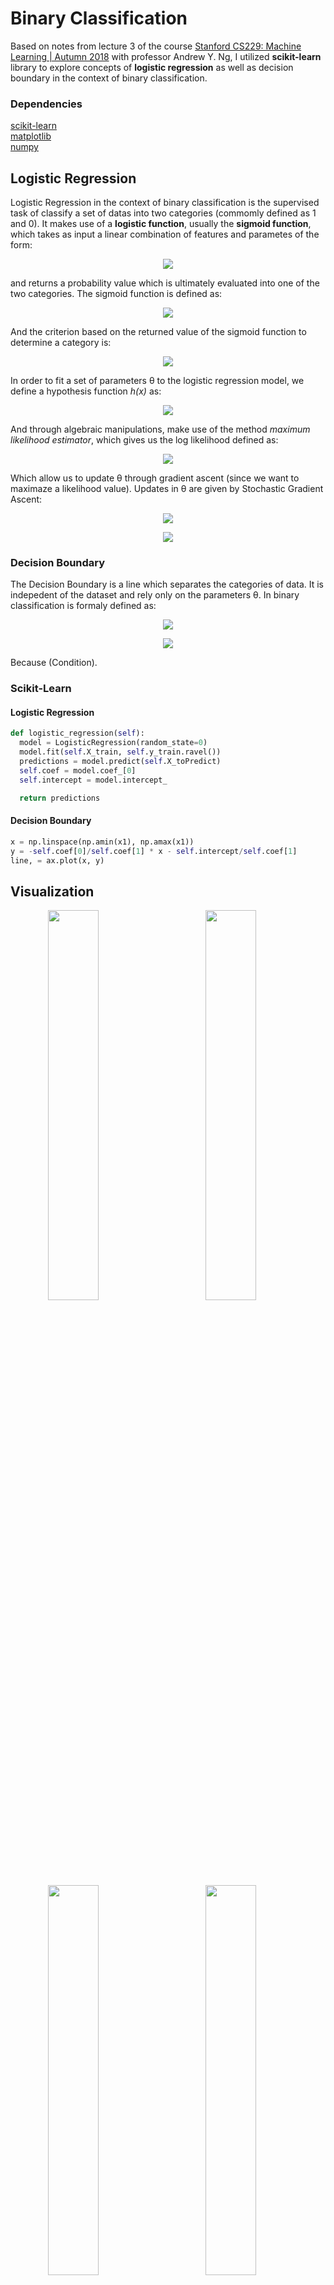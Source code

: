 # Binary Classification
Based on notes from lecture 3 of the course [Stanford CS229: Machine Learning | Autumn 2018](https://www.youtube.com/watch?v=jGwO_UgTS7I&list=PLoROMvodv4rMiGQp3WXShtMGgzqpfVfbU) with professor Andrew Y. Ng, I utilized **scikit-learn** library to explore concepts of **logistic regression** as well as decision boundary in the context of binary classification.

### Dependencies 
[scikit-learn](https://github.com/scikit-learn/)</br>
[matplotlib](https://github.com/matplotlib/)</br>
[numpy](https://github.com/numpy)

## Logistic Regression
Logistic Regression in the context of binary classification is the supervised task of classify a set of datas into two categories (commomly defined as 1 and 0). It makes use of a **logistic function**, usually the **sigmoid function**, which takes as input a linear combination of features and parametes of the form:

<p align="center"><img src="http://www.sciweavers.org/download/Tex2Img_1615550480.png"></p>

and returns a probability value which is ultimately evaluated into one of the two categories. The sigmoid function is defined as:

<p align="center"><img src="http://www.sciweavers.org/download/Tex2Img_1615551113.png"></p>
  
And the criterion based on the returned value of the sigmoid function to determine a category is:

<p align="center"><img src="http://www.sciweavers.org/download/Tex2Img_1615557096.png"></p>
 
In order to fit a set of parameters θ to the logistic regression model, we define a hypothesis function *h(x)* as:

<p align="center"><img src="http://www.sciweavers.org/download/Tex2Img_1615554437.png"></p>

And through algebraic manipulations, make use of the method *maximum likelihood estimator*, which gives us the log likelihood defined as:

<p align="center"><img src="http://www.sciweavers.org/download/Tex2Img_1615555529.png"></p>

Which allow us to update θ through gradient ascent (since we want to maximaze a likelihood value). Updates in θ are given by Stochastic Gradient Ascent:

<p align="center"><img src="http://www.sciweavers.org/download/Tex2Img_1615554986.png"></p>
<p align="center"><img src="http://www.sciweavers.org/download/Tex2Img_1615554991.png"></p>

### Decision Boundary
The Decision Boundary is a line which separates the categories of data. It is indepedent of the dataset and rely only on the parameters θ. In binary classification is formaly defined as:

<p align="center"><img src="http://www.sciweavers.org/download/Tex2Img_1615556494.png"></p>
<p align="center"><img src="http://www.sciweavers.org/download/Tex2Img_1615556282.png"></p>

Because (Condition).

### Scikit-Learn
#### Logistic Regression
```python
def logistic_regression(self):
  model = LogisticRegression(random_state=0)
  model.fit(self.X_train, self.y_train.ravel())
  predictions = model.predict(self.X_toPredict)
  self.coef = model.coef_[0]
  self.intercept = model.intercept_

  return predictions
```

#### Decision Boundary
```python
x = np.linspace(np.amin(x1), np.amax(x1))
y = -self.coef[0]/self.coef[1] * x - self.intercept/self.coef[1]
line, = ax.plot(x, y)
```

## Visualization
<div align="center">
<img src="https://user-images.githubusercontent.com/29299799/110936147-31e87c80-830f-11eb-884f-b530804a2ff6.png" width="40%" height="40%" style="float:left">
<img src="https://user-images.githubusercontent.com/29299799/110936151-3319a980-830f-11eb-9467-08823427cf2e.png" width="40%" height="40%">
</div>

<div align="center">
<img src="https://user-images.githubusercontent.com/29299799/110936148-32811300-830f-11eb-9a99-8c270fc21a38.png" width="40%" height="40%" style="float:left">
<img src="https://user-images.githubusercontent.com/29299799/110936149-3319a980-830f-11eb-96e2-de4a28591c0c.png" width="40%" height="40%">
</div>
